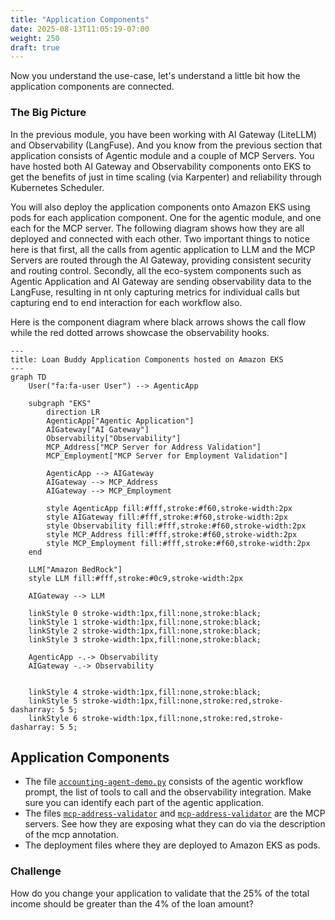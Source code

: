 ```yaml
---
title: "Application Components"
date: 2025-08-13T11:05:19-07:00
weight: 250
draft: true
---
```


Now you understand the use-case, let's understand a little bit how the application components are connected.

### The Big Picture

In the previous module, you have been working with AI Gateway (LiteLLM) and Observability (LangFuse). And you know from the previous section that application consists of Agentic module and a couple of MCP Servers. You have hosted both AI Gateway and Observability components onto EKS to get the benefits of just in time scaling (via Karpenter) and reliability through Kubernetes Scheduler.

You will also deploy the application components onto Amazon EKS using pods for each application component. One for the agentic module, and one each for the MCP server. The following diagram shows how they are all deployed and connected with each other. Two important things to notice here is that first, all the calls from agentic application to LLM and the MCP Servers are routed through the AI Gateway, providing consistent security and routing control. Secondly, all the eco-system components such as Agentic Application and AI Gateway are sending observability data to the LangFuse, resulting in nt only capturing metrics for individual calls but capturing end to end interaction for each workflow also.

Here is the component diagram where black arrows shows the call flow while the red dotted arrows showcase the observability hooks.

<!-- ![The Big Picture](../../static/images/module-3/gen-ai-on-eks.png)
*Loan Buddy Application Components* -->

```mermaid
---
title: Loan Buddy Application Components hosted on Amazon EKS
---
graph TD
    User("fa:fa-user User") --> AgenticApp

    subgraph "EKS"
        direction LR
        AgenticApp["Agentic Application"]
        AIGateway["AI Gateway"]
        Observability["Observability"]
        MCP_Address["MCP Server for Address Validation"]
        MCP_Employment["MCP Server for Employment Validation"]

        AgenticApp --> AIGateway
        AIGateway --> MCP_Address
        AIGateway --> MCP_Employment
        
        style AgenticApp fill:#fff,stroke:#f60,stroke-width:2px
        style AIGateway fill:#fff,stroke:#f60,stroke-width:2px
        style Observability fill:#fff,stroke:#f60,stroke-width:2px
        style MCP_Address fill:#fff,stroke:#f60,stroke-width:2px
        style MCP_Employment fill:#fff,stroke:#f60,stroke-width:2px
    end
    
    LLM["Amazon BedRock"]
    style LLM fill:#fff,stroke:#0c9,stroke-width:2px

    AIGateway --> LLM
    
    linkStyle 0 stroke-width:1px,fill:none,stroke:black;
    linkStyle 1 stroke-width:1px,fill:none,stroke:black;
    linkStyle 2 stroke-width:1px,fill:none,stroke:black;
    linkStyle 3 stroke-width:1px,fill:none,stroke:black;

    AgenticApp -.-> Observability
    AIGateway -.-> Observability
    
    
    linkStyle 4 stroke-width:1px,fill:none,stroke:black;
    linkStyle 5 stroke-width:1px,fill:none,stroke:red,stroke-dasharray: 5 5;
    linkStyle 6 stroke-width:1px,fill:none,stroke:red,stroke-dasharray: 5 5;
```

## Application Components

- The file [`accounting-agent-demo.py`](../../static/code/accounting-agent-demo.py) consists of the agentic workflow prompt, the list of tools to call and the observability integration. Make sure you can identify each part of the agentic application.
- The files [`mcp-address-validator`](../../static/code/mcp-company-validatior.py) and [`mcp-address-validator`](../../static/code/mcp-company-validatior.py) are the MCP servers. See how they are exposing what they can do via the description of the mcp annotation.
- The deployment files where they are deployed to Amazon EKS as pods.

### Challenge

How do you change your application to validate that the 25% of the total income should be greater than the 4% of the loan amount?
